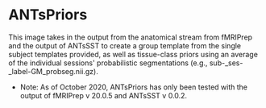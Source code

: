 # ANTsPriors

This image takes in the output from the anatomical stream from fMRIPrep and the output of ANTsSST to create a group template from the single subject templates provided, as well as tissue-class priors using an average of the individual sessions' probabilistic segmentations (e.g., sub-<subject>_ses-<session>_label-GM_probseg.nii.gz).

* Note: As of October 2020, ANTsPriors has only been tested with the output of fMRIPrep v 20.0.5 and ANTsSST v 0.0.2.
